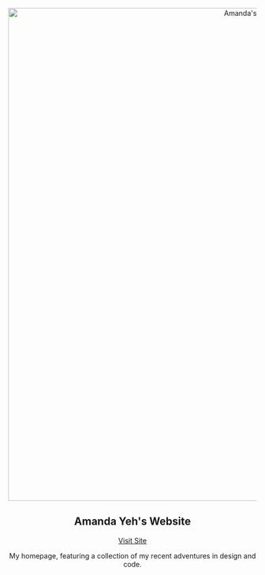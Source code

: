 <p align="center">
  <img src="https://i.imgur.com/JrTvXsk.png" alt="Amanda's homepage" width="1000px" >
</p>

<h2 align="center">Amanda Yeh's Website</h2>

<a href="https://amandayeh.com/" >
  <p align="center">Visit Site</p>
</a>

<p align="center">My homepage, featuring a collection of my recent adventures in design and code.</p>
